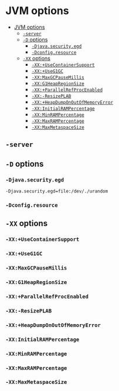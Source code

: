 # JVM options

- [JVM options](#jvm-options)
    - [`-server`](#-server)
    - [`-D` options](#-d-options)
        - [`-Djava.security.egd`](#-djavasecurityegd)
        - [`-Dconfig.resource`](#-dconfigresource)
    - [`-XX` options](#-xx-options)
        - [`-XX:+UseContainerSupport`](#-xxusecontainersupport)
        - [`-XX:+UseG1GC`](#-xxuseg1gc)
        - [`-XX:MaxGCPauseMillis`](#-xxmaxgcpausemillis)
        - [`-XX:G1HeapRegionSize`](#-xxg1heapregionsize)
        - [`-XX:+ParallelRefProcEnabled`](#-xxparallelrefprocenabled)
        - [`-XX:-ResizePLAB`](#-xx-resizeplab)
        - [`-XX:+HeapDumpOnOutOfMemoryError`](#-xxheapdumponoutofmemoryerror)
        - [`-XX:InitialRAMPercentage`](#-xxinitialrampercentage)
        - [`-XX:MinRAMPercentage`](#-xxminrampercentage)
        - [`-XX:MaxRAMPercentage`](#-xxmaxrampercentage)
        - [`-XX:MaxMetaspaceSize`](#-xxmaxmetaspacesize)

## `-server`

## `-D` options

### `-Djava.security.egd`

```shell
-Djava.security.egd=file:/dev/./urandom
```

### `-Dconfig.resource`

## `-XX` options

### `-XX:+UseContainerSupport`

### `-XX:+UseG1GC`

### `-XX:MaxGCPauseMillis`

### `-XX:G1HeapRegionSize`

### `-XX:+ParallelRefProcEnabled`

### `-XX:-ResizePLAB`

### `-XX:+HeapDumpOnOutOfMemoryError`

### `-XX:InitialRAMPercentage`

### `-XX:MinRAMPercentage`

### `-XX:MaxRAMPercentage`

### `-XX:MaxMetaspaceSize`
